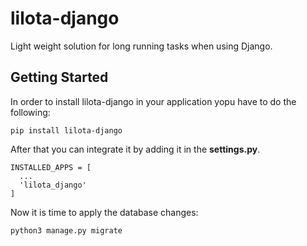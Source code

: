 # lilota-django

Light weight solution for long running tasks when using Django.


## Getting Started

In order to install lilota-django in your application yopu have to do the following:

```
pip install lilota-django
```

After that you can integrate it by adding it in the **settings.py**.

```
INSTALLED_APPS = [
  ...
  'lilota_django'
]
```

Now it is time to apply the database changes:

```
python3 manage.py migrate
```